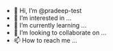 - 👋 Hi, I’m @pradeep-test
- 👀 I’m interested in ...
- 🌱 I’m currently learning ...
- 💞️ I’m looking to collaborate on ...
- 📫 How to reach me ...

<!---
pradeep-pavi/pradeep-pavi is a ✨ special ✨ repository because its `README.md` (this file) appears on your GitHub profile.
You can click the Preview link to take a look at your changes.
--->
